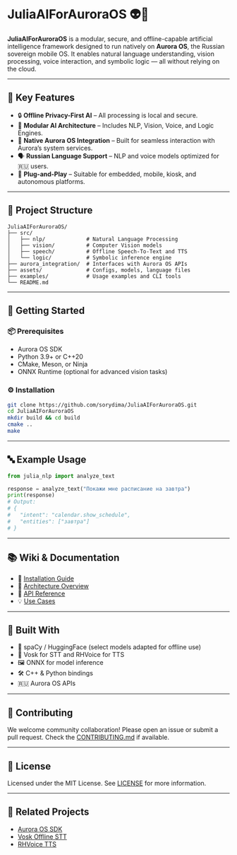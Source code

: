 # JuliaAIForAuroraOS 👽🧠

**JuliaAIForAuroraOS** is a modular, secure, and offline-capable artificial intelligence framework designed to run natively on **Aurora OS**, the Russian sovereign mobile OS. It enables natural language understanding, vision processing, voice interaction, and symbolic logic — all without relying on the cloud.

---

## 🌟 Key Features

- 🔒 **Offline Privacy-First AI** – All processing is local and secure.
- 🧠 **Modular AI Architecture** – Includes NLP, Vision, Voice, and Logic Engines.
- 📱 **Native Aurora OS Integration** – Built for seamless interaction with Aurora’s system services.
- 🗣 **Russian Language Support** – NLP and voice models optimized for 🇷🇺 users.
- 🧩 **Plug-and-Play** – Suitable for embedded, mobile, kiosk, and autonomous platforms.

---

## 📁 Project Structure

```plaintext
JuliaAIForAuroraOS/
├── src/
│   ├── nlp/             # Natural Language Processing
│   ├── vision/          # Computer Vision models
│   ├── speech/          # Offline Speech-To-Text and TTS
│   └── logic/           # Symbolic inference engine
├── aurora_integration/  # Interfaces with Aurora OS APIs
├── assets/              # Configs, models, language files
├── examples/            # Usage examples and CLI tools
└── README.md
```

---

## 🚀 Getting Started

### 📦 Prerequisites

- Aurora OS SDK
- Python 3.9+ or C++20
- CMake, Meson, or Ninja
- ONNX Runtime (optional for advanced vision tasks)

### ⚙️ Installation

```bash
git clone https://github.com/sorydima/JuliaAIForAuroraOS.git
cd JuliaAIForAuroraOS
mkdir build && cd build
cmake ..
make
```

---

## 🔤 Example Usage

```python
from julia_nlp import analyze_text

response = analyze_text("Покажи мне расписание на завтра")
print(response)
# Output:
# {
#   "intent": "calendar.show_schedule",
#   "entities": ["завтра"]
# }
```

---

## 📚 Wiki & Documentation

- 📘 [Installation Guide](https://github.com/sorydima/JuliaAIForAuroraOS/wiki/Installation)
- 🧠 [Architecture Overview](https://github.com/sorydima/JuliaAIForAuroraOS/wiki/Architecture)
- 🔄 [API Reference](https://github.com/sorydima/JuliaAIForAuroraOS/wiki/API)
- 💡 [Use Cases](https://github.com/sorydima/JuliaAIForAuroraOS/wiki/Use-Cases)

---

## 🤖 Built With

- 🧠 spaCy / HuggingFace (select models adapted for offline use)
- 🎤 Vosk for STT and RHVoice for TTS
- 🖼 ONNX for model inference
- 🛠 C++ & Python bindings
- 🇷🇺 Aurora OS APIs

---

## 🤝 Contributing

We welcome community collaboration! Please open an issue or submit a pull request.
Check the [CONTRIBUTING.md](CONTRIBUTING.md) if available.

---

## 📜 License

Licensed under the MIT License. See [LICENSE](LICENSE) for more information.

---

## 🔗 Related Projects

- [Aurora OS SDK](https://auroraos.ru)
- [Vosk Offline STT](https://alphacephei.com/vosk/)
- [RHVoice TTS](https://github.com/Olga-Yakovleva/RHVoice)
